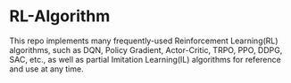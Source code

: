# RL-Algorithm
This repo implements many frequently-used Reinforcement Learning(RL) algorithms, such as DQN, Policy Gradient, Actor-Critic, TRPO, PPO, DDPG, SAC, etc., as well as partial Imitation Learning(IL) algorithms for reference and use at any time.
